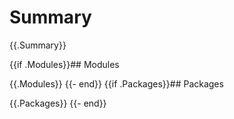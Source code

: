 # Summary

{{.Summary}}

{{if .Modules}}## Modules

{{.Modules}}
{{- end}}
{{if .Packages}}## Packages

{{.Packages}}
{{- end}}
